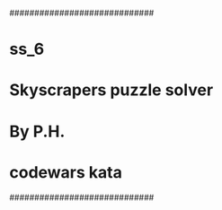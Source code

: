#############################
# ss_6                      #
# Skyscrapers puzzle solver #
#       By P.H.             #
#    codewars kata          #
#############################
